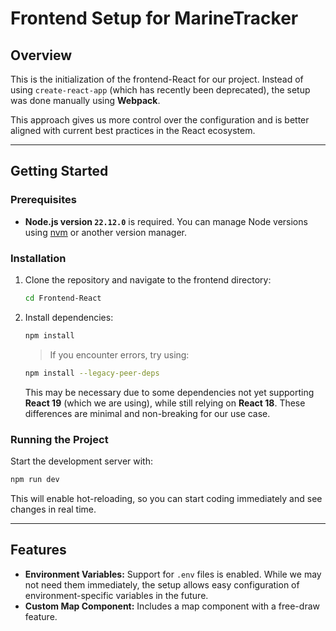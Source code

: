 # Frontend Setup for MarineTracker

## Overview

This is the initialization of the frontend-React for our project. Instead of using `create-react-app` (which has recently been deprecated), the setup was done manually using **Webpack**.

This approach gives us more control over the configuration and is better aligned with current best practices in the React ecosystem.

---

## Getting Started

### Prerequisites

- **Node.js version `22.12.0`** is required. You can manage Node versions using [nvm](https://github.com/nvm-sh/nvm) or another version manager.

### Installation

1. Clone the repository and navigate to the frontend directory:

   ```bash
   cd Frontend-React
   ```

2. Install dependencies:

   ```bash
   npm install
   ```

   > If you encounter errors, try using:

   ```bash
   npm install --legacy-peer-deps
   ```

   This may be necessary due to some dependencies not yet supporting **React 19** (which we are using), while still relying on **React 18**. These differences are minimal and non-breaking for our use case.

### Running the Project

Start the development server with:

```bash
npm run dev
```

This will enable hot-reloading, so you can start coding immediately and see changes in real time.

---

## Features

- **Environment Variables:** Support for `.env` files is enabled. While we may not need them immediately, the setup allows easy configuration of environment-specific variables in the future.
- **Custom Map Component:** Includes a map component with a free-draw feature.
